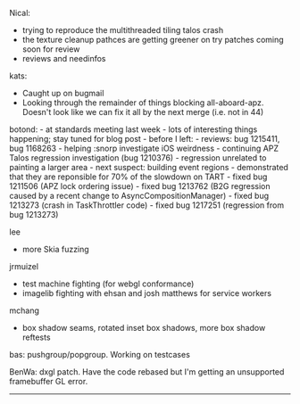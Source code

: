 Nical:
* trying to reproduce the multithreaded tiling talos crash
* the texture cleanup pathces are getting greener on try patches coming soon for review
* reviews and needinfos



kats:
* Caught up on bugmail
* Looking through the remainder of things blocking all-aboard-apz. Doesn't look like we can fix it all by the next merge (i.e. not in 44)



botond:
        - at standards meeting last week
            - lots of interesting things happening; stay tuned for blog post
        - before I left:
              - reviews: bug 1215411, bug 1168263
              - helping :snorp investigate iOS weirdness
              - continuing APZ Talos regression investigation (bug 1210376)
                  - regression unrelated to painting a larger area
                  - next suspect: building event regions
                      - demonstrated that they are reponsible for 70% of the slowdown on TART
              - fixed bug 1211506 (APZ lock ordering issue)
              - fixed bug 1213762 (B2G regression caused by a recent change to AsyncCompositionManager)
              - fixed bug 1213273 (crash in TaskThrottler code)
              - fixed bug 1217251 (regression from bug 1213273)



lee
* more Skia fuzzing



jrmuizel
* test machine fighting (for webgl conformance)
* imagelib fighting with ehsan and josh matthews for service workers



mchang
* box shadow seams, rotated inset box shadows, more box shadow reftests



bas:
        pushgroup/popgroup. Working on testcases
    

BenWa:
        dxgl patch. Have the code rebased but I'm getting an unsupported framebuffer GL error.

________________


